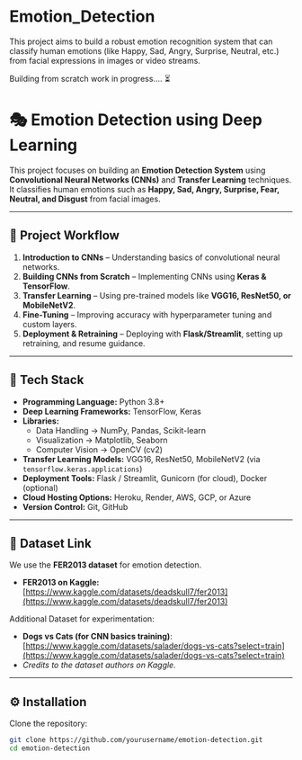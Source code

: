 # Emotion_Detection
This project aims to build a robust emotion recognition system that can classify human emotions (like Happy, Sad, Angry, Surprise, Neutral, etc.) from facial expressions in images or video streams.

Building from scratch work in progress....
⏳

# 🎭 Emotion Detection using Deep Learning

This project focuses on building an **Emotion Detection System** using **Convolutional Neural Networks (CNNs)** and **Transfer Learning** techniques.  
It classifies human emotions such as **Happy, Sad, Angry, Surprise, Fear, Neutral, and Disgust** from facial images.  

---

## 📌 Project Workflow
1. **Introduction to CNNs** – Understanding basics of convolutional neural networks.  
2. **Building CNNs from Scratch** – Implementing CNNs using **Keras & TensorFlow**.  
3. **Transfer Learning** – Using pre-trained models like **VGG16, ResNet50, or MobileNetV2**.  
4. **Fine-Tuning** – Improving accuracy with hyperparameter tuning and custom layers.  
5. **Deployment & Retraining** – Deploying with **Flask/Streamlit**, setting up retraining, and resume guidance.  

---

## 🚀 Tech Stack

- **Programming Language:** Python 3.8+  
- **Deep Learning Frameworks:** TensorFlow, Keras  
- **Libraries:**  
  - Data Handling → NumPy, Pandas, Scikit-learn  
  - Visualization → Matplotlib, Seaborn  
  - Computer Vision → OpenCV (cv2)  
- **Transfer Learning Models:** VGG16, ResNet50, MobileNetV2 (via `tensorflow.keras.applications`)  
- **Deployment Tools:** Flask / Streamlit, Gunicorn (for cloud), Docker (optional)  
- **Cloud Hosting Options:** Heroku, Render, AWS, GCP, or Azure  
- **Version Control:** Git, GitHub  

---

## 📂 Dataset Link

We use the **FER2013 dataset** for emotion detection.  
- **FER2013 on Kaggle:** [https://www.kaggle.com/datasets/deadskull7/fer2013](https://www.kaggle.com/datasets/deadskull7/fer2013)  

Additional Dataset for experimentation:  
- **Dogs vs Cats (for CNN basics training)**: [https://www.kaggle.com/datasets/salader/dogs-vs-cats?select=train](https://www.kaggle.com/datasets/salader/dogs-vs-cats?select=train)  
- *Credits to the dataset authors on Kaggle.*  

---

## ⚙️ Installation

Clone the repository:
```bash
git clone https://github.com/yourusername/emotion-detection.git
cd emotion-detection
